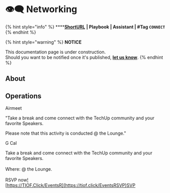 # 👁🗨 Networking

{% hint style="info" %}
****[**ShortURL**](https://tiof.click/TUNW) **| Playbook | Assistant | #Tag `CONNECT`**
{% endhint %}



{% hint style="warning" %}
**NOTICE**

This documentation page is under construction.\
Should you want to be notified once it's published, [**let us know**](https://tiof.click/TIOFTarianUpdatesService).
{% endhint %}

## About



## Operations

Airmeet

"Take a break and come connect with the TechUp community and your favorite Speakers.

Please note that this activity is conducted @ the Lounge."





G Cal

Take a break and come connect with the TechUp community and your favorite Speakers.\
\
Where: @ the Lounge.\
\
RSVP now[!\
](https://tiof.click/EventsRSVP)[https://TIOF.Click/EventsR](https://tiof.click/EventsRSVP)SVP







